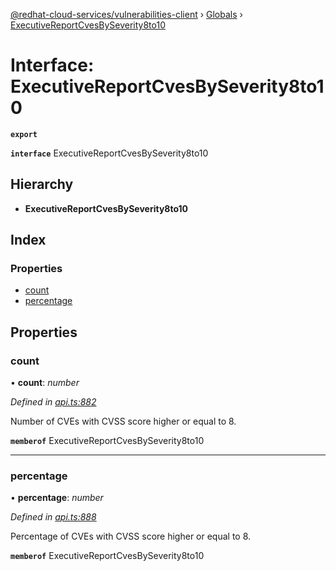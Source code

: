 [@redhat-cloud-services/vulnerabilities-client](../README.md) › [Globals](../globals.md) › [ExecutiveReportCvesBySeverity8to10](executivereportcvesbyseverity8to10.md)

# Interface: ExecutiveReportCvesBySeverity8to10

**`export`** 

**`interface`** ExecutiveReportCvesBySeverity8to10

## Hierarchy

* **ExecutiveReportCvesBySeverity8to10**

## Index

### Properties

* [count](executivereportcvesbyseverity8to10.md#count)
* [percentage](executivereportcvesbyseverity8to10.md#percentage)

## Properties

###  count

• **count**: *number*

*Defined in [api.ts:882](https://github.com/RedHatInsights/javascript-clients/blob/master/packages/vulnerabilities/api.ts#L882)*

Number of CVEs with CVSS score higher or equal to 8.

**`memberof`** ExecutiveReportCvesBySeverity8to10

___

###  percentage

• **percentage**: *number*

*Defined in [api.ts:888](https://github.com/RedHatInsights/javascript-clients/blob/master/packages/vulnerabilities/api.ts#L888)*

Percentage of CVEs with CVSS score higher or equal to 8.

**`memberof`** ExecutiveReportCvesBySeverity8to10
